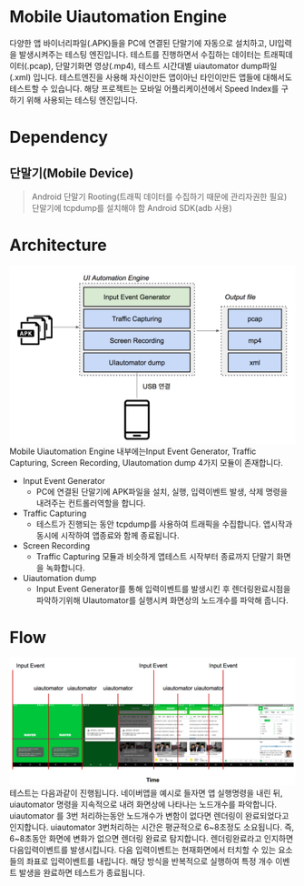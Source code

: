 # Mobile Uiautomation Engine
다양한 앱 바이너리파일(.APK)들을 PC에 연결된 단말기에 자동으로 설치하고, UI입력을 발생시켜주는 테스팅 엔진입니다.
테스트를 진행하면서 수집하는 데이터는 트래픽데이터(.pcap), 단말기화면 영상(.mp4), 테스트 시간대별 uiautomator dump파일(.xml) 입니다.
테스트엔진을 사용해 자신이만든 앱이아닌 타인이만든 앱들에 대해서도 테스트할 수 있습니다.
해당 프로젝트는 모바일 어플리케이션에서 Speed Index를 구하기 위해 사용되는 테스팅 엔진입니다.

# Dependency
## 단말기(Mobile Device)
> Android 단말기
> Rooting(트래픽 데이터를 수집하기 때문에 관리자권한 필요)
> 단말기에 tcpdump를 설치해야 함
> Android SDK(adb 사용)

# Architecture
![Architecture](Architecture.png)
Mobile Uiautomation Engine 내부에는Input Event Generator, Traffic Capturing, Screen Recording, UIautomation dump  4가지 모듈이 존재합니다.
- Input Event Generator
    - PC에 연결된 단말기에 APK파일을 설치, 실행, 입력이벤트 발생, 삭제 명령을 내려주는 컨트롤러역할을 합니다.
- Traffic Capturing
    - 테스트가 진행되는 동안 tcpdump를 사용하여 트래픽을 수집합니다. 앱시작과 동시에 시작하여 앱종료와 함께 종료됩니다.
- Screen Recording
    - Traffic Capturing 모듈과 비슷하게 앱테스트 시작부터 종료까지 단말기 화면을 녹화합니다.
- Uiautomation dump
    - Input Event Generator를 통해 입력이벤트를 발생시킨 후 렌더링완료시점을 파악하기위해 UIautomator를 실행시켜 화면상의 노드개수를 파악해 줍니다.

# Flow
![Flow](Flow.png)
테스트는 다음과같이 진행됩니다.
네이버앱을 예시로 들자면 앱 실행명령을 내린 뒤, uiautomator 명령을 지속적으로 내려 화면상에 나타나는 노드개수를 파악합니다. uiautomator 를 3번 처리하는동안 노드개수가 변함이 없다면 렌더링이 완료되었다고 인지합니다. uiautomator 3번처리하는 시간은 평균적으로 6~8초정도 소요됩니다. 즉, 6~8초동안 화면에 변화가 없으면 렌더링 완료로 탐지합니다. 렌더링완료라고 인지하면 다음입력이벤트를 발생시킵니다. 다음 입력이벤트는 현재화면에서 터치할 수 있는 요소들의 좌표로 입력이벤트를 내립니다. 해당 방식을 반복적으로 실행하여 특정 개수 이벤트 발생을 완료하면 테스트가 종료됩니다.

